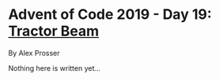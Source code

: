 # Advent of Code 2019 - Day 19: [Tractor Beam](https://adventofcode.com/2019/day/19)
By Alex Prosser

Nothing here is written yet...
